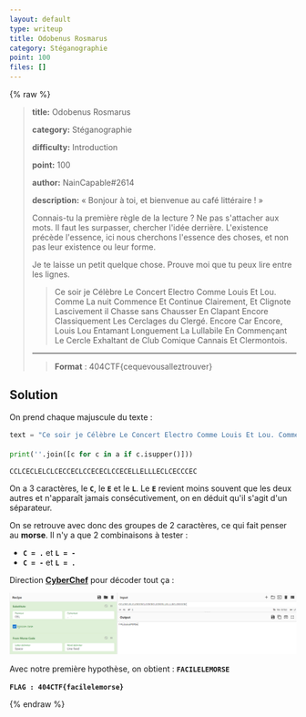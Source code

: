 ```yaml
---
layout: default
type: writeup
title: Odobenus Rosmarus
category: Stéganographie
point: 100
files: []
---
```


{% raw %}
> **title:** Odobenus Rosmarus
>
> **category:** Stéganographie
>
> **difficulty:** Introduction
>
> **point:** 100
>
> **author:** NainCapable#2614
>
> **description:**
> « Bonjour à toi, et bienvenue au café littéraire ! »
> 
> Connais-tu la première règle de la lecture ? Ne pas s'attacher aux mots. Il faut les surpasser, chercher l'idée derrière. L'existence précède l'essence, ici nous cherchons l'essence des choses, et non pas leur existence ou leur forme.
> 
> Je te laisse un petit quelque chose. Prouve moi que tu peux lire entre les lignes.
> 
> > Ce soir je Célèbre Le Concert Electro Comme Louis Et Lou. Comme La nuit Commence Et Continue Clairement, Et Clignote Lascivement il Chasse sans Chausser En Clapant Encore Classiquement Les Cerclages du Clergé. Encore Car Encore, Louis Lou Entamant Longuement La Lullabile En Commençant Le Cercle Exhaltant de Club Comique Cannais Et Clermontois.
> 
> ***
> 
> > **Format** : 404CTF{cequevousalleztrouver}

## Solution

On prend chaque majuscule du texte :

```python
text = "Ce soir je Célèbre Le Concert Electro Comme Louis Et Lou. Comme La nuit Commence Et Continue Clairement, Et Clignote Lascivement il Chasse sans Chausser En Clapant Encore Classiquement Les Cerclages du Clergé. Encore Car Encore, Louis Lou Entamant Longuement La Lullabile En Commençant Le Cercle Exhaltant de Club Comique Cannais Et Clermontois."

print(''.join([c for c in a if c.isupper()]))
```

```
CCLCECLELCLCECCECLCCECECLCCECELLELLLECLCECCCEC
```

On a 3 caractères, le **`C`**, le **`E`** et le **`L`**. Le **`E`** revient moins souvent que les deux autres et n'apparaît jamais consécutivement, on en déduit qu'il s'agit d'un séparateur.

On se retrouve avec donc des groupes de 2 caractères, ce qui fait penser au **morse**. Il n'y a que 2 combinaisons à tester :
- **`C = .`**  et **`L = -`**
- **`C = -`**  et **`L = .`**

Direction **[CyberChef](https://gchq.github.io/CyberChef/#recipe=Substitute('CEL','.%20-',true)From_Morse_Code('Space','Line%20feed')&input=Q0NMQ0VDTEVMQ0xDRUNDRUNMQ0NFQ0VDTENDRUNFTExFTExMRUNMQ0VDQ0NFQw)** pour décoder tout ça :

![Modules pour décoder le texte sur CyberChef](./images/flag.png)

Avec notre première hypothèse, on obtient : **`FACILELEMORSE`** 

**`FLAG : 404CTF{facilelemorse}`**

{% endraw %}